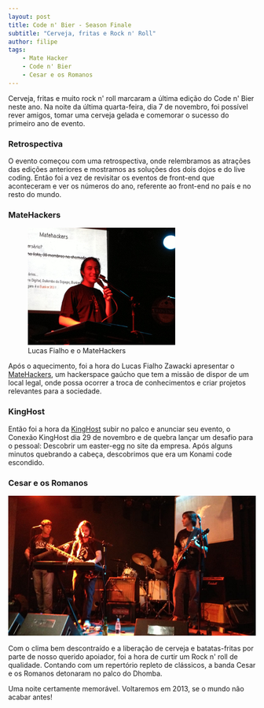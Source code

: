 ```yaml
---
layout: post
title: Code n' Bier - Season Finale
subtitle: "Cerveja, fritas e Rock n' Roll"
author: filipe
tags:
    - Mate Hacker
    - Code n' Bier
    - Cesar e os Romanos
---
```


Cerveja, fritas e muito rock n' roll marcaram a última edição do Code n' Bier neste ano. Na noite da última quarta-feira, dia 7 de novembro, foi possível rever amigos, tomar uma cerveja gelada e comemorar o sucesso do primeiro ano de evento.

### Retrospectiva

O evento começou com uma retrospectiva, onde relembramos as atrações das edições anteriores e mostramos as soluções dos dois dojos e do live coding. Então foi a vez de revisitar os eventos de front-end que aconteceram e ver os números do ano, referente ao front-end no país e no resto do mundo.

### MateHackers

<figure>
  <img src="/code/codenbier/matehacker.png" alt="MateHackers">
  <figcaption>Lucas Fialho e o MateHackers</figcaption>
</figure>

Após o aquecimento, foi a hora do Lucas Fialho Zawacki apresentar o [MateHackers](http://matehackers.org), um hackerspace gaúcho que tem a missão de dispor de um local legal, onde possa ocorrer a troca de conhecimentos e criar projetos relevantes para a sociedade.

### KingHost

Então foi a hora da [KingHost](http://www.kinghost.com.br) subir no palco e anunciar seu evento, o Conexão KingHost dia 29 de novembro e de quebra lançar um desafio para o pessoal: Descobrir um easter-egg no site da empresa. Após alguns minutos quebrando a cabeça, descobrimos que era um Konami code escondido.

### Cesar e os Romanos

<img src="/code/codenbier/cesar-e-os-romanos.jpg" alt="Cesar e os Romanos">

Com o clima bem descontraído e a liberação de cerveja e batatas-fritas por parte de nosso querido apoiador, foi a hora de curtir um Rock n' roll de qualidade. Contando com um repertório repleto de clássicos, a banda Cesar e os Romanos detonaram no palco do Dhomba.

Uma noite certamente memorável. Voltaremos em 2013, se o mundo não acabar antes!